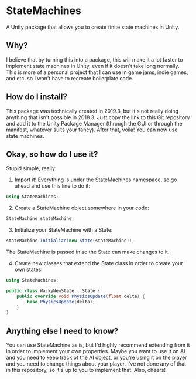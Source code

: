 # StateMachines

A Unity package that allows you to create finite state machines in Unity.

## Why?

I believe that by turning this into a package, this will make it a lot faster to implement state machines in Unity, even if it doesn't take long normally. This is more of a personal project that I can use in game jams, indie games, and etc. so I won't have to recreate boilerplate code.

## How do I install?

This package was technically created in 2019.3, but it's not really doing anything that isn't possible in 2018.3. Just copy the link to this Git repository and add it to the Unity Package Manager (through the GUI or through the manifest, whatever suits your fancy). After that, voila! You can now use state machines.

## Okay, so how do I use it?

Stupid simple, really:

1. Import it! Everything is under the StateMachines namespace, so go ahead and use this line to do it:

```C#
using StateMachines;
```

2. Create a StateMachine object somewhere in your code:

```C#
StateMachine stateMachine;
```

3. Initialize your StateMachine with a State:

```C#
stateMachine.Initialize(new State(stateMachine));
```

The StateMachine is passed in so the State can make changes to it.

4. Create new classes that extend the State class in order to create your own states!

```C#
using StateMachines;

public class WackyNewState : State {
    public override void PhysicsUpdate(float delta) {
        base.PhysicsUpdate(delta);
    }
}
```

## Anything else I need to know?

You can use StateMachine as is, but I'd highly recommend extending from it in order to implement your own properties. Maybe you want to use it on AI and you need to keep track of the AI object, or you're using it on the player and you need to change things about your player. I've not done any of that in this repository, so it's up to you to implement that. Also, cheers!
